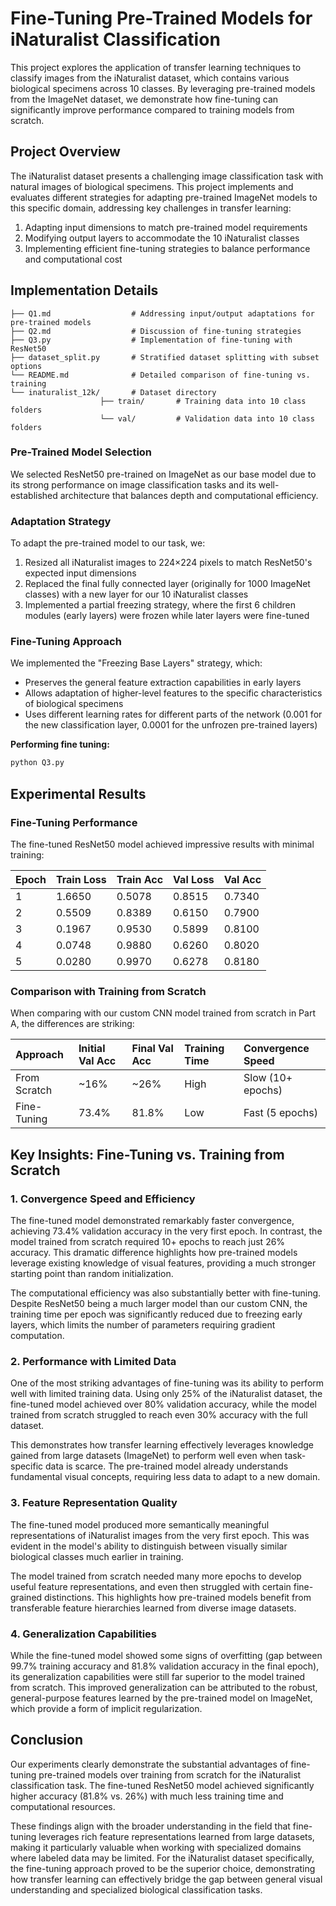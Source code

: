 # Fine-Tuning Pre-Trained Models for iNaturalist Classification

This project explores the application of transfer learning techniques to classify images from the iNaturalist dataset, which contains various biological specimens across 10 classes. By leveraging pre-trained models from the ImageNet dataset, we demonstrate how fine-tuning can significantly improve performance compared to training models from scratch.

## Project Overview

The iNaturalist dataset presents a challenging image classification task with natural images of biological specimens. This project implements and evaluates different strategies for adapting pre-trained ImageNet models to this specific domain, addressing key challenges in transfer learning:

1. Adapting input dimensions to match pre-trained model requirements
2. Modifying output layers to accommodate the 10 iNaturalist classes
3. Implementing efficient fine-tuning strategies to balance performance and computational cost

## Implementation Details
```
├── Q1.md                  # Addressing input/output adaptations for pre-trained models
├── Q2.md                  # Discussion of fine-tuning strategies
├── Q3.py                  # Implementation of fine-tuning with ResNet50
├── dataset_split.py       # Stratified dataset splitting with subset options
└── README.md              # Detailed comparison of fine-tuning vs. training 
└── inaturalist_12k/       # Dataset directory
                    ├── train/       # Training data into 10 class folders
                    └── val/         # Validation data into 10 class folders
```

### Pre-Trained Model Selection

We selected ResNet50 pre-trained on ImageNet as our base model due to its strong performance on image classification tasks and its well-established architecture that balances depth and computational efficiency.

### Adaptation Strategy

To adapt the pre-trained model to our task, we:

1. Resized all iNaturalist images to 224×224 pixels to match ResNet50's expected input dimensions
2. Replaced the final fully connected layer (originally for 1000 ImageNet classes) with a new layer for our 10 iNaturalist classes
3. Implemented a partial freezing strategy, where the first 6 children modules (early layers) were frozen while later layers were fine-tuned

### Fine-Tuning Approach

We implemented the "Freezing Base Layers" strategy, which:

- Preserves the general feature extraction capabilities in early layers
- Allows adaptation of higher-level features to the specific characteristics of biological specimens
- Uses different learning rates for different parts of the network (0.001 for the new classification layer, 0.0001 for the unfrozen pre-trained layers)

**Performing fine tuning:**
```python
python Q3.py
```


## Experimental Results

### Fine-Tuning Performance

The fine-tuned ResNet50 model achieved impressive results with minimal training:


| Epoch | Train Loss | Train Acc | Val Loss | Val Acc |
| :-- | :-- | :-- | :-- | :-- |
| 1 | 1.6650 | 0.5078 | 0.8515 | 0.7340 |
| 2 | 0.5509 | 0.8389 | 0.6150 | 0.7900 |
| 3 | 0.1967 | 0.9530 | 0.5899 | 0.8100 |
| 4 | 0.0748 | 0.9880 | 0.6260 | 0.8020 |
| 5 | 0.0280 | 0.9970 | 0.6278 | 0.8180 |

### Comparison with Training from Scratch

When comparing with our custom CNN model trained from scratch in Part A, the differences are striking:


| Approach | Initial Val Acc | Final Val Acc | Training Time | Convergence Speed |
| :-- | :-- | :-- | :-- | :-- |
| From Scratch | ~16% | ~26% | High | Slow (10+ epochs) |
| Fine-Tuning | 73.4% | 81.8% | Low | Fast (5 epochs) |

## Key Insights: Fine-Tuning vs. Training from Scratch

### 1. Convergence Speed and Efficiency

The fine-tuned model demonstrated remarkably faster convergence, achieving 73.4% validation accuracy in the very first epoch. In contrast, the model trained from scratch required 10+ epochs to reach just 26% accuracy. This dramatic difference highlights how pre-trained models leverage existing knowledge of visual features, providing a much stronger starting point than random initialization.

The computational efficiency was also substantially better with fine-tuning. Despite ResNet50 being a much larger model than our custom CNN, the training time per epoch was significantly reduced due to freezing early layers, which limits the number of parameters requiring gradient computation.

### 2. Performance with Limited Data

One of the most striking advantages of fine-tuning was its ability to perform well with limited training data. Using only 25% of the iNaturalist dataset, the fine-tuned model achieved over 80% validation accuracy, while the model trained from scratch struggled to reach even 30% accuracy with the full dataset.

This demonstrates how transfer learning effectively leverages knowledge gained from large datasets (ImageNet) to perform well even when task-specific data is scarce. The pre-trained model already understands fundamental visual concepts, requiring less data to adapt to a new domain.

### 3. Feature Representation Quality

The fine-tuned model produced more semantically meaningful representations of iNaturalist images from the very first epoch. This was evident in the model's ability to distinguish between visually similar biological classes much earlier in training.

The model trained from scratch needed many more epochs to develop useful feature representations, and even then struggled with certain fine-grained distinctions. This highlights how pre-trained models benefit from transferable feature hierarchies learned from diverse image datasets.

### 4. Generalization Capabilities

While the fine-tuned model showed some signs of overfitting (gap between 99.7% training accuracy and 81.8% validation accuracy in the final epoch), its generalization capabilities were still far superior to the model trained from scratch. This improved generalization can be attributed to the robust, general-purpose features learned by the pre-trained model on ImageNet, which provide a form of implicit regularization.

## Conclusion

Our experiments clearly demonstrate the substantial advantages of fine-tuning pre-trained models over training from scratch for the iNaturalist classification task. The fine-tuned ResNet50 model achieved significantly higher accuracy (81.8% vs. 26%) with much less training time and computational resources.

These findings align with the broader understanding in the field that fine-tuning leverages rich feature representations learned from large datasets, making it particularly valuable when working with specialized domains where labeled data may be limited. For the iNaturalist dataset specifically, the fine-tuning approach proved to be the superior choice, demonstrating how transfer learning can effectively bridge the gap between general visual understanding and specialized biological classification tasks.
